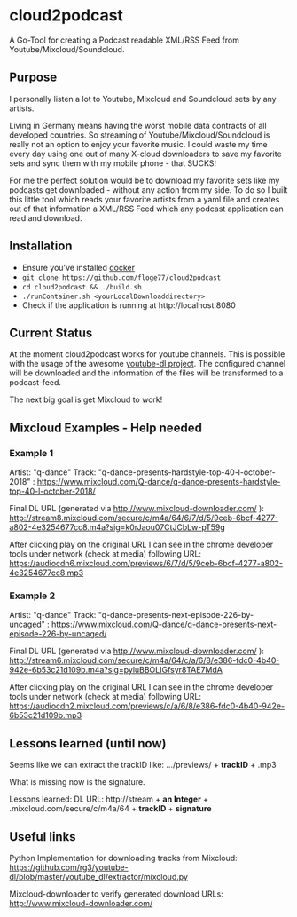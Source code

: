 # cloud2podcast
A Go-Tool for creating a Podcast readable XML/RSS Feed from Youtube/Mixcloud/Soundcloud.

## Purpose
I personally listen a lot to Youtube, Mixcloud and Soundcloud sets by any artists. 

Living in Germany means having the worst mobile data contracts of all developed countries. So streaming of Youtube/Mixcloud/Soundcloud is really not an option to enjoy your favorite music.
I could waste my time every day using one out of many X-cloud downloaders to save my favorite sets and sync them with my mobile phone - that SUCKS!

For me the perfect solution would be to download my favorite sets like my podcasts get downloaded - without any action from my side.
To do so I built this little tool which reads your favorite artists from a yaml file and creates out of that information a XML/RSS Feed which any podcast application can read and download.

## Installation
* Ensure you've installed [docker](https://docs.docker.com/install/) 
* `git clone https://github.com/floge77/cloud2podcast`
* `cd cloud2podcast && ./build.sh`
* `./runContainer.sh <yourLocalDownloaddirectory>`
* Check if the application is running at http://localhost:8080 

## Current Status
At the moment cloud2podcast works for youtube channels. This is possible with the usage of the awesome [youtube-dl project](https://github.com/rg3/youtube-dl/).
The configured channel will be downloaded and the information of the files will be transformed to a podcast-feed.

The next big goal is get Mixcloud to work!  


## Mixcloud Examples - Help needed

### Example 1
Artist: "q-dance" Track: "q-dance-presents-hardstyle-top-40-l-october-2018" :
https://www.mixcloud.com/Q-dance/q-dance-presents-hardstyle-top-40-l-october-2018/

Final DL URL (generated via http://www.mixcloud-downloader.com/ ):
http://stream8.mixcloud.com/secure/c/m4a/64/6/7/d/5/9ceb-6bcf-4277-a802-4e3254677cc8.m4a?sig=k0rJaou07CtJCbLw-pT59g

After clicking play on the original URL I can see in the chrome developer tools under network (check at media) following URL:
https://audiocdn6.mixcloud.com/previews/6/7/d/5/9ceb-6bcf-4277-a802-4e3254677cc8.mp3

### Example 2
Artist: "q-dance" Track: "q-dance-presents-next-episode-226-by-uncaged" :
https://www.mixcloud.com/Q-dance/q-dance-presents-next-episode-226-by-uncaged/

Final DL URL (generated via http://www.mixcloud-downloader.com/ ): 
http://stream6.mixcloud.com/secure/c/m4a/64/c/a/6/8/e386-fdc0-4b40-942e-6b53c21d109b.m4a?sig=pyluBBOLIGfsyr8TAE7MdA

After clicking play on the original URL I can see in the chrome developer tools under network (check at media) following URL: https://audiocdn2.mixcloud.com/previews/c/a/6/8/e386-fdc0-4b40-942e-6b53c21d109b.mp3


## Lessons learned (until now)
Seems like we can extract the trackID like: .../previews/ + **trackID** + .mp3

What is missing now is the signature.

Lessons learned:
DL URL: 
http://stream + **an Integer** + .mixcloud.com/secure/c/m4a/64 + **trackID** + **signature**

## Useful links
Python Implementation for downloading tracks from Mixcloud: https://github.com/rg3/youtube-dl/blob/master/youtube_dl/extractor/mixcloud.py

Mixcloud-downloader to verify generated download URLs:
http://www.mixcloud-downloader.com/